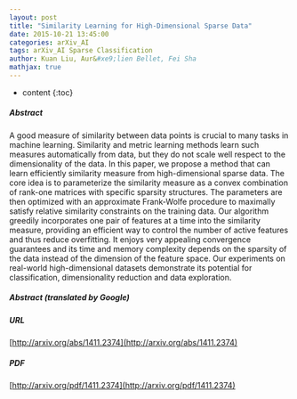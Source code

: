 ```yaml
---
layout: post
title: "Similarity Learning for High-Dimensional Sparse Data"
date: 2015-10-21 13:45:00
categories: arXiv_AI
tags: arXiv_AI Sparse Classification
author: Kuan Liu, Aur&#xe9;lien Bellet, Fei Sha
mathjax: true
---
```


* content
{:toc}

##### Abstract
A good measure of similarity between data points is crucial to many tasks in machine learning. Similarity and metric learning methods learn such measures automatically from data, but they do not scale well respect to the dimensionality of the data. In this paper, we propose a method that can learn efficiently similarity measure from high-dimensional sparse data. The core idea is to parameterize the similarity measure as a convex combination of rank-one matrices with specific sparsity structures. The parameters are then optimized with an approximate Frank-Wolfe procedure to maximally satisfy relative similarity constraints on the training data. Our algorithm greedily incorporates one pair of features at a time into the similarity measure, providing an efficient way to control the number of active features and thus reduce overfitting. It enjoys very appealing convergence guarantees and its time and memory complexity depends on the sparsity of the data instead of the dimension of the feature space. Our experiments on real-world high-dimensional datasets demonstrate its potential for classification, dimensionality reduction and data exploration.

##### Abstract (translated by Google)


##### URL
[http://arxiv.org/abs/1411.2374](http://arxiv.org/abs/1411.2374)

##### PDF
[http://arxiv.org/pdf/1411.2374](http://arxiv.org/pdf/1411.2374)

